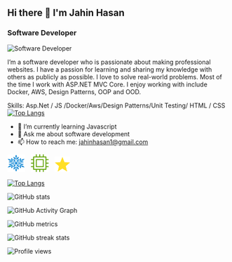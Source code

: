 
## Hi there 👋 I'm Jahin Hasan

### Software Developer
![Software Developer](https://scontent.fdac99-1.fna.fbcdn.net/v/t1.6435-9/69155196_785113925219117_6426321808500195328_n.jpg?_nc_cat=100&ccb=1-5&_nc_sid=09cbfe&_nc_ohc=m1ZBvUdVragAX8sUV6Q&_nc_ht=scontent.fdac99-1.fna&oh=27ddc8eb4968ffafebef5f3c9748018e&oe=61B49311)

I’m a software developer who is passionate about making professional websites. I have a passion for learning and sharing my knowledge with others as publicly as possible. I love to solve real-world problems. Most of the time I work with ASP.NET MVC Core. I enjoy working with include Docker, AWS, Design Patterns, OOP and OOD.

Skills: Asp.Net / JS /Docker/Aws/Design Patterns/Unit Testing/ HTML / CSS
[![Top Langs](https://github-readme-stats.vercel.app/api/top-langs/?username=jahin44)](https://github.com/anuraghazra/github-readme-stats)

- 🌱 I’m currently learning Javascript  
- 💬 Ask me about software development 
- 📫 How to reach me: jahinhasan1@gmail.com 


<a href='https://archiveprogram.github.com/'><img src='https://raw.githubusercontent.com/acervenky/animated-github-badges/master/assets/acbadge.gif' width='40' height='40'></a> <a href='https://docs.github.com/en/developers'><img src='https://raw.githubusercontent.com/acervenky/animated-github-badges/master/assets/devbadge.gif' width='40' height='40'></a> <a href='https://stars.github.com/'><img src='https://raw.githubusercontent.com/acervenky/animated-github-badges/master/assets/starbadge.gif' width='35' height='35'></a> 

[![Top Langs](https://github-readme-stats.vercel.app/api/top-langs/?username=jahin44)](https://github.com/anuraghazra/github-readme-stats)

![GitHub stats](https://github-readme-stats.vercel.app/api?username=jahin44&show_icons=true)  

![GitHub Activity Graph](https://activity-graph.herokuapp.com/graph?username=jahin44)  

![GitHub metrics](https://metrics.lecoq.io/jahin44)  

![GitHub streak stats](https://github-readme-streak-stats.herokuapp.com/?user=jahin44)  

![Profile views](https://gpvc.arturio.dev/jahin44)  
